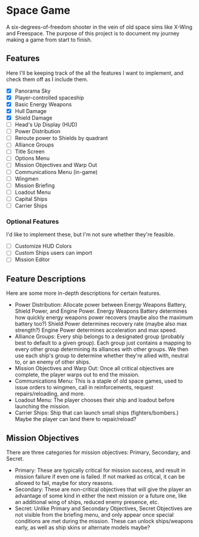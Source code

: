 # Space Game

A six-degrees-of-freedom shooter in the vein of old space sims like X-Wing and Freespace. The purpose of this project is to document my journey making a game from start to finish.

## Features

Here I'll be keeping track of the all the features I want to implement, and check them off as I include them.

- [x] Panorama Sky
- [x] Player-controlled spaceship
- [x] Basic Energy Weapons
- [x] Hull Damage
- [x] Shield Damage
- [ ] Head's Up Display (HUD)
- [ ] Power Distribution
- [ ] Reroute power to Shields by quadrant
- [ ] Alliance Groups
- [ ] Title Screen
- [ ] Options Menu
- [ ] Mission Objectives and Warp Out
- [ ] Communications Menu (in-game)
- [ ] Wingmen
- [ ] Mission Briefing
- [ ] Loadout Menu
- [ ] Capital Ships
- [ ] Carrier Ships

### Optional Features

I'd like to implement these, but I'm not sure whether they're feasible.

- [ ] Customize HUD Colors
- [ ] Custom Ships users can import
- [ ] Mission Editor

## Feature Descriptions

Here are some more in-depth descriptions for certain features.

- Power Distribution: Allocate power between Energy Weapons Battery, Shield Power, and Engine Power. Energy Weapons Battery determines how quickly energy weapons power recovers (maybe also the maximum battery too?) Shield Power determines recovery rate (maybe also max strength?) Engine Power determines acceleration and max speed.
- Alliance Groups: Every ship belongs to a designated group (probably best to default to a given group). Each group just contains a mapping to every other group determining its alliances with other groups. We then use each ship's group to determine whether they're allied with, neutral to, or an enemy of other ships.
- Mission Objectives and Warp Out: Once all critical objectives are complete, the player warps out to end the mission.
- Communications Menu: This is a staple of old space games, used to issue orders to wingmen, call in reinforcements, request repairs/reloading, and more.
- Loadout Menu: The player chooses their ship and loadout before launching the mission.
- Carrier Ships: Ship that can launch small ships (fighters/bombers.) Maybe the player can land there to repair/reload?

## Mission Objectives

There are three categories for mission objectives: Primary, Secondary, and Secret.

- Primary: These are typically critical for mission success, and result in mission failure if even one is failed. If not marked as critical, it can be allowed to fail, maybe for story reasons.
- Secondary: These are non-critical objectives that will give the player an advantage of some kind in either the next mission or a future one, like an additional wing of ships, reduced enemy presence, etc.
- Secret: Unlike Primary and Secondary Objectives, Secret Objectives are not visible from the briefing menu, and only appear once special conditions are met during the mission. These can unlock ships/weapons early, as well as ship skins or alternate models maybe?
